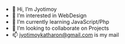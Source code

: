 - 👋 Hi, I’m Jyotimoy
- 👀 I’m interested in WebDesign
- 🌱 I’m currently learning JavaScript/Php
- 💞️ I’m looking to collaborate on Projects
- 📫 jyotimoykatharon@gmail.com is my mail

<!---
Jyotimoykathar/Jyotimoykathar is a ✨ special ✨ repository because its `README.md` (this file) appears on your GitHub profile.
You can click the Preview link to take a look at your changes.
--->
